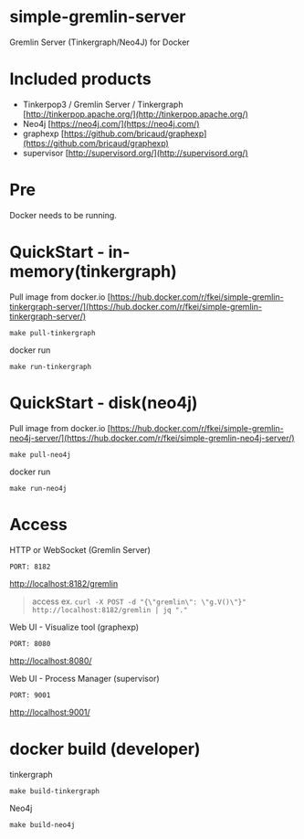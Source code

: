 # simple-gremlin-server
Gremlin Server (Tinkergraph/Neo4J) for Docker

# Included products

- Tinkerpop3 / Gremlin Server / Tinkergraph [http://tinkerpop.apache.org/](http://tinkerpop.apache.org/)
- Neo4j [https://neo4j.com/](https://neo4j.com/)
- graphexp [https://github.com/bricaud/graphexp](https://github.com/bricaud/graphexp)
- supervisor [http://supervisord.org/](http://supervisord.org/)

# Pre

Docker needs to be running.

# QuickStart - in-memory(tinkergraph)

Pull image from docker.io [https://hub.docker.com/r/fkei/simple-gremlin-tinkergraph-server/](https://hub.docker.com/r/fkei/simple-gremlin-tinkergraph-server/)

```
make pull-tinkergraph
```

docker run

```
make run-tinkergraph
```

# QuickStart - disk(neo4j)

Pull image from docker.io [https://hub.docker.com/r/fkei/simple-gremlin-neo4j-server/](https://hub.docker.com/r/fkei/simple-gremlin-neo4j-server/)

```
make pull-neo4j
```

docker run

```
make run-neo4j
```

# Access

HTTP or WebSocket (Gremlin Server)

`PORT: 8182`

[http://localhost:8182/gremlin](http://localhost:8182/gremlin)

> access ex. `curl -X POST -d "{\"gremlin\": \"g.V()\"}" http://localhost:8182/gremlin | jq "."`

Web UI - Visualize tool (graphexp)

`PORT: 8080`

[http://localhost:8080/](http://localhost:8080/)

Web UI - Process Manager (supervisor)

`PORT: 9001`

[http://localhost:9001/](http://localhost:9001/)


# docker build (developer)

tinkergraph

```
make build-tinkergraph
```

Neo4j

```
make build-neo4j
```